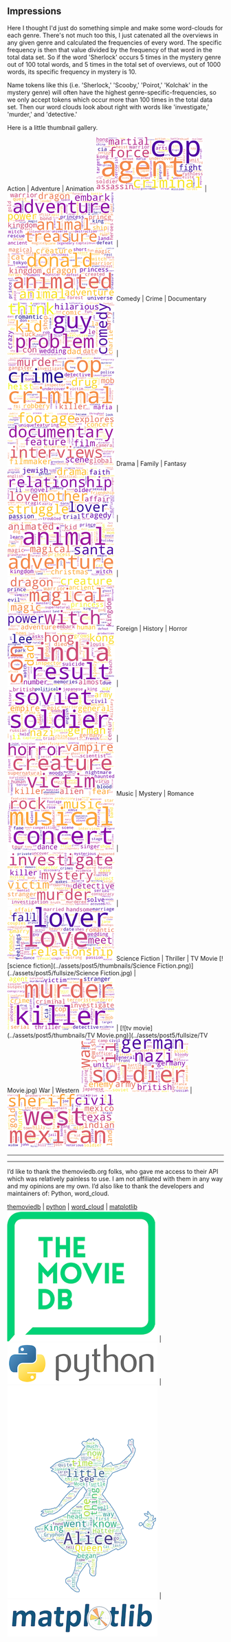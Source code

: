 Impressions
---

Here I thought I'd just do something simple and make some word-clouds for each genre. There's not much too this, I just catenated all the overviews in any given genre and calculated the frequencies of every word. The specific frequency is then that value divided by the frequency of that word in the total data set. So if the word 'Sherlock' occurs 5 times in the mystery genre out of 100 total words, and 5 times in the total set of overviews, out of 1000 words, its specific frequency in mystery is 10.

Name tokens like this (i.e. 'Sherlock,' 'Scooby,' 'Poirot,' 'Kolchak' in the mystery genre) will often have the highest genre-specific-frequencies, so we only accept tokens which occur more than 100 times in the total data set. Then our word clouds look about right with words like 'investigate,' 'murder,' and 'detective.'

Here is a little thumbnail gallery.


Action | Adventure | Animation
[![action](../assets/post5/thumbnails/Action.png)](../assets/post5/fullsize/Action.jpg) | [![adventure](../assets/post5/thumbnails/Adventure.png)](../assets/post5/fullsize/Adventure.jpg) | [![animation](../assets/post5/thumbnails/Animation.png)](../assets/post5/fullsize/Animation.jpg)
Comedy | Crime | Documentary
[![comedy](../assets/post5/thumbnails/Comedy.png)](../assets/post5/fullsize/Comedy.jpg) | [![crime](../assets/post5/thumbnails/Crime.png)](../assets/post5/fullsize/Crime.jpg) | [![documentary](../assets/post5/thumbnails/Documentary.png)](../assets/post5/fullsize/Documentary.jpg)
Drama | Family | Fantasy
[![drama](../assets/post5/thumbnails/Drama.png)](../assets/post5/fullsize/Drama.jpg) | [![family](../assets/post5/thumbnails/Family.png)](../assets/post5/fullsize/Family.jpg) | [![fantasy](../assets/post5/thumbnails/Fantasy.png)](../assets/post5/fullsize/Fantasy.jpg)
Foreign | History | Horror
[![foreign](../assets/post5/thumbnails/Foreign.png)](../assets/post5/fullsize/Foreign.jpg) | [![history](../assets/post5/thumbnails/History.png)](../assets/post5/fullsize/History.jpg) | [![horror](../assets/post5/thumbnails/Horror.png)](../assets/post5/fullsize/Horror.jpg)
Music | Mystery | Romance
[![music](../assets/post5/thumbnails/Music.png)](../assets/post5/fullsize/Music.jpg) | [![mystery](../assets/post5/thumbnails/Mystery.png)](../assets/post5/fullsize/Mystery.jpg) | [![romance](../assets/post5/thumbnails/Romance.png)](../assets/post5/fullsize/Romance.jpg)
Science Fiction | Thriller | TV Movie
[![science fiction](../assets/post5/thumbnails/Science Fiction.png)](../assets/post5/fullsize/Science Fiction.jpg) | [![thriller](../assets/post5/thumbnails/Thriller.png)](../assets/post5/fullsize/Thriller.jpg) | [![tv movie](../assets/post5/thumbnails/TV Movie.png)](../assets/post5/fullsize/TV Movie.jpg)
War | Western
[![war](../assets/post5/thumbnails/War.png)](../assets/post5/fullsize/War.jpg) | [![western](../assets/post5/thumbnails/Western.png)](../assets/post5/fullsize/Western.jpg)




---
---
I’d like to thank the themoviedb.org folks, who gave me access to their API which was relatively painless to use. I am not affiliated with them in any way and my opinions are my own. I’d also like to thank the developers and maintainers of: Python, word_cloud.

[themoviedb](https://www.themoviedb.org) | [python](https://www.python.org) | [word_cloud](https://www.github.com/amueller/word_cloud) | [matplotlib](https://www.matplotlib.org)
![the movie db](../assets/credit/tmdb.png) | ![python](../assets/credit/python.png) | ![word_cloud](../assets/credit/word_cloud.png) | ![matplotlib](../assets/credit/mpl.png)


<!--

---
---



---
# Mystery
![Mystery](../assets/post5/fullsize/Mystery.png)


---
# Documentary
![Documentary](../assets/post5/fullsize/Documentary.png)

---
# Foreign
![Foreign](../assets/post5/fullsize/Foreign.png)

---
# Drama
![Drama](../assets/post5/fullsize/Drama.png)

---
# Animation
![Animation](../assets/post5/fullsize/Animation.png)

---
# Action
![Action](../assets/post5/fullsize/Action.png)

---
# Music
![Music](../assets/post5/fullsize/Music.png)

---
# Fantasy
![Fantasy](../assets/post5/fullsize/Fantasy.png)

---
# Romance
![Romance](../assets/post5/fullsize/Romance.png)

---
# Crime
![Crime](../assets/post5/fullsize/Crime.png)

---
# Adventure
![Adventure](../assets/post5/fullsize/Adventure.png)

---
# History
![History](../assets/post5/fullsize/History.png)

---
# TV Movie
![TV Movie](../assets/post5/fullsize/TV Movie.png)

---
# Comedy
![Comedy](../assets/post5/fullsize/Comedy.png)

---
# Science Fiction
![Science Fiction](../assets/post5/fullsize/Science Fiction.png)

---
# Western
![Western](../assets/post5/fullsize/Western.png)

---
# Family
![Family](../assets/post5/fullsize/Family.png)

---
# Horror
![Horror](../assets/post5/fullsize/Horror.png)

---
# War
![War](../assets/post5/fullsize/War.png)

---
# Thriller
![Thriller](../assets/post5/fullsize/Thriller.png)


-->
